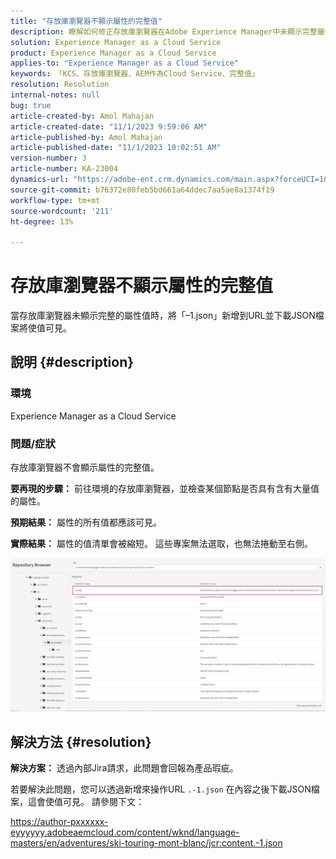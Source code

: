 ```yaml
---
title: "存放庫瀏覽器不顯示屬性的完整值"
description: 瞭解如何修正存放庫瀏覽器在Adobe Experience Manager中未顯示完整屬性值的問題。 將「–1.json」新增至URL。
solution: Experience Manager as a Cloud Service
product: Experience Manager as a Cloud Service
applies-to: "Experience Manager as a Cloud Service"
keywords: 「KCS、存放庫瀏覽器、AEM作為Cloud Service、完整值」
resolution: Resolution
internal-notes: null
bug: true
article-created-by: Amol Mahajan
article-created-date: "11/1/2023 9:59:06 AM"
article-published-by: Amol Mahajan
article-published-date: "11/1/2023 10:02:51 AM"
version-number: 3
article-number: KA-23004
dynamics-url: "https://adobe-ent.crm.dynamics.com/main.aspx?forceUCI=1&pagetype=entityrecord&etn=knowledgearticle&id=a7d66748-9d78-ee11-8179-6045bd0065b6"
source-git-commit: b76372e80feb5bd661a64ddec7aa5ae8a1374f19
workflow-type: tm+mt
source-wordcount: '211'
ht-degree: 13%

---
```


# 存放庫瀏覽器不顯示屬性的完整值


當存放庫瀏覽器未顯示完整的屬性值時，將「–1.json」新增到URL並下載JSON檔案將使值可見。

## 說明 {#description}


### <b>環境</b>

Experience Manager as a Cloud Service



### <b>問題/症狀</b>

存放庫瀏覽器不會顯示屬性的完整值。

<b>要再現的步驟：</b> 前往環境的存放庫瀏覽器，並檢查某個節點是否具有含有大量值的屬性。

<b>預期結果：</b> 屬性的所有值都應該可見。

<b>實際結果：</b> 屬性的值清單會被縮短。 這些專案無法選取，也無法捲動至右側。



![](assets/05df7e78-ff6b-ee11-8df0-6045bd006e5a.png)


## 解決方法 {#resolution}

<b>解決方案：</b>
透過內部Jira請求，此問題會回報為產品瑕疵。

若要解決此問題，您可以透過新增來操作URL `.-1.json` 在內容之後下載JSON檔案，這會使值可見。 請參閱下文：

https://author-pxxxxxx-eyyyyyy.adobeaemcloud.com/content/wknd/language-masters/en/adventures/ski-touring-mont-blanc/jcr:content.-1.json
